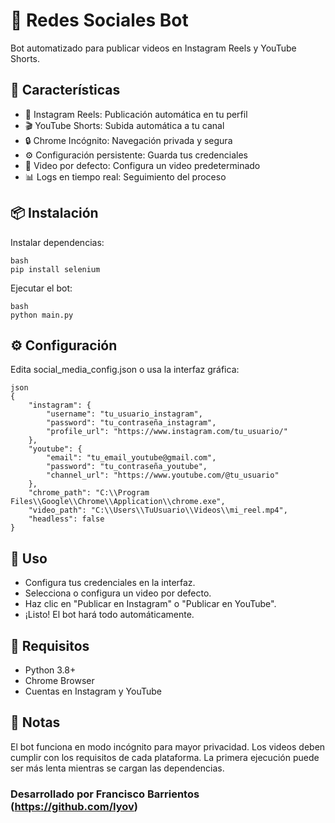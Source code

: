 # 🤖 Redes Sociales Bot
Bot automatizado para publicar videos en Instagram Reels y YouTube Shorts.

## 🚀 Características
- 📱 Instagram Reels: Publicación automática en tu perfil
- 🎬 YouTube Shorts: Subida automática a tu canal
- 🔒 Chrome Incógnito: Navegación privada y segura
- ⚙️ Configuración persistente: Guarda tus credenciales
- 🎯 Video por defecto: Configura un video predeterminado
- 📊 Logs en tiempo real: Seguimiento del proceso

## 📦 Instalación
Instalar dependencias:
```
bash
pip install selenium
```
Ejecutar el bot:
```
bash
python main.py
```
## ⚙️ Configuración
Edita social_media_config.json o usa la interfaz gráfica:
```
json
{
    "instagram": {
        "username": "tu_usuario_instagram",
        "password": "tu_contraseña_instagram",
        "profile_url": "https://www.instagram.com/tu_usuario/"
    },
    "youtube": {
        "email": "tu_email_youtube@gmail.com",
        "password": "tu_contraseña_youtube",
        "channel_url": "https://www.youtube.com/@tu_usuario"
    },
    "chrome_path": "C:\\Program Files\\Google\\Chrome\\Application\\chrome.exe",
    "video_path": "C:\\Users\\TuUsuario\\Videos\\mi_reel.mp4",
    "headless": false
}
```
## 🎯 Uso
- Configura tus credenciales en la interfaz.
- Selecciona o configura un video por defecto.
- Haz clic en "Publicar en Instagram" o "Publicar en YouTube".
- ¡Listo! El bot hará todo automáticamente.

## 🔧 Requisitos
- Python 3.8+
- Chrome Browser
- Cuentas en Instagram y YouTube

## 📝 Notas
El bot funciona en modo incógnito para mayor privacidad.
Los videos deben cumplir con los requisitos de cada plataforma.
La primera ejecución puede ser más lenta mientras se cargan las dependencias.

### Desarrollado por Francisco Barrientos (https://github.com/Iyov)

